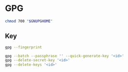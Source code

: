# GPG

```bash
chmod 700 "$GNUPGHOME"
```

## Key

```bash
gpg --fingerprint
```

```bash
gpg --batch --passphrase '' --quick-generate-key '<id>'
gpg --delete-secret-key '<id>'
gpg --delete-keys '<id>'
```
